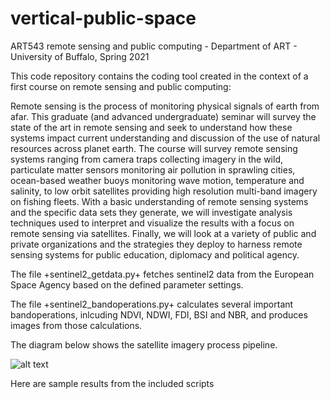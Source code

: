 # vertical-public-space
ART543 remote sensing and public computing - Department of ART - University of Buffalo, Spring 2021


This code repository contains the coding tool created in the context of a first course on remote sensing and public computing:


Remote sensing is the process of monitoring physical signals of earth from afar. This graduate (and advanced undergraduate) seminar will survey the state of the art in remote sensing and seek to understand how these systems impact current understanding and discussion of the use of natural resources across planet earth. The course will survey remote sensing systems ranging from camera traps collecting imagery in the wild, particulate matter sensors monitoring air pollution in sprawling cities, ocean-based weather buoys monitoring wave motion, temperature and salinity, to low orbit satellites providing high resolution multi-band imagery on fishing fleets. 
With a basic understanding of remote sensing systems and the specific data sets they generate, we will investigate analysis techniques used to interpret and visualize the results with a focus on remote sensing via satellites. Finally, we will look at a variety of public and private organizations and the strategies they deploy to harness remote sensing systems for public education, diplomacy and political agency.

The file +sentinel2_getdata.py+ fetches sentinel2 data from the European Space Agency based on the defined parameter settings.

The file +sentinel2_bandoperations.py+ calculates several important bandoperations, inlcuding NDVI, NDWI, FDI, BSI and NBR, and produces images from those calculations.

The diagram below shows the satellite imagery process pipeline.

![alt text](https://github.com/realtechsupport/vertical_public_space/blob/main/sentinel2_pipeline.png?raw=true)

Here are sample results from the included scripts






